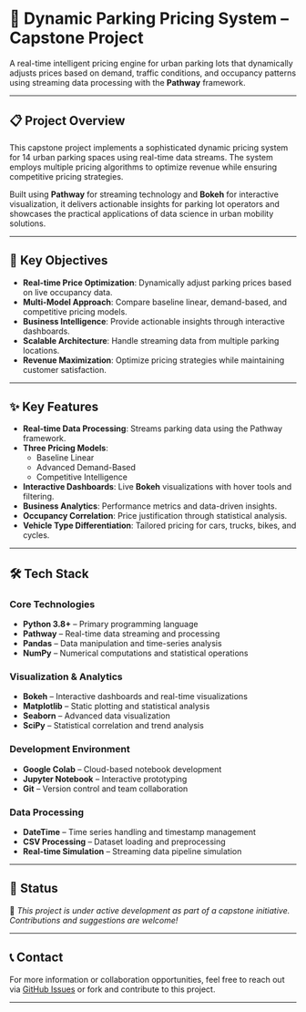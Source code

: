 # 🚗 Dynamic Parking Pricing System – Capstone Project

A real-time intelligent pricing engine for urban parking lots that dynamically adjusts prices based on demand, traffic conditions, and occupancy patterns using streaming data processing with the **Pathway** framework.

---

## 📋 Project Overview

This capstone project implements a sophisticated dynamic pricing system for 14 urban parking spaces using real-time data streams. The system employs multiple pricing algorithms to optimize revenue while ensuring competitive pricing strategies.

Built using **Pathway** for streaming technology and **Bokeh** for interactive visualization, it delivers actionable insights for parking lot operators and showcases the practical applications of data science in urban mobility solutions.

---

## 🎯 Key Objectives

- **Real-time Price Optimization**: Dynamically adjust parking prices based on live occupancy data.  
- **Multi-Model Approach**: Compare baseline linear, demand-based, and competitive pricing models.  
- **Business Intelligence**: Provide actionable insights through interactive dashboards.  
- **Scalable Architecture**: Handle streaming data from multiple parking locations.  
- **Revenue Maximization**: Optimize pricing strategies while maintaining customer satisfaction.  

---

## ✨ Key Features

- **Real-time Data Processing**: Streams parking data using the Pathway framework.  
- **Three Pricing Models**:
  - Baseline Linear
  - Advanced Demand-Based
  - Competitive Intelligence  
- **Interactive Dashboards**: Live **Bokeh** visualizations with hover tools and filtering.  
- **Business Analytics**: Performance metrics and data-driven insights.  
- **Occupancy Correlation**: Price justification through statistical analysis.  
- **Vehicle Type Differentiation**: Tailored pricing for cars, trucks, bikes, and cycles.  

---

## 🛠️ Tech Stack

### Core Technologies

- **Python 3.8+** – Primary programming language  
- **Pathway** – Real-time data streaming and processing  
- **Pandas** – Data manipulation and time-series analysis  
- **NumPy** – Numerical computations and statistical operations  

### Visualization & Analytics

- **Bokeh** – Interactive dashboards and real-time visualizations  
- **Matplotlib** – Static plotting and statistical analysis  
- **Seaborn** – Advanced data visualization  
- **SciPy** – Statistical correlation and trend analysis  

### Development Environment

- **Google Colab** – Cloud-based notebook development  
- **Jupyter Notebook** – Interactive prototyping  
- **Git** – Version control and team collaboration  

### Data Processing

- **DateTime** – Time series handling and timestamp management  
- **CSV Processing** – Dataset loading and preprocessing  
- **Real-time Simulation** – Streaming data pipeline simulation  

---

## 📌 Status

🚧 *This project is under active development as part of a capstone initiative. Contributions and suggestions are welcome!*

---

## 📞 Contact

For more information or collaboration opportunities, feel free to reach out via [GitHub Issues](https://github.com/your-username/your-repo/issues) or fork and contribute to this project.

---

